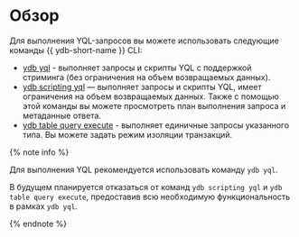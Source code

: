 # Обзор

Для выполнения YQL-запросов вы можете использовать следующие команды {{ ydb-short-name }} CLI:

* [ydb yql](yql.md) - выполняет запросы и скрипты YQL с поддержкой стриминга (без ограничения на объем возвращаемых данных).
* [ydb scripting yql](scripting-yql.md) — выполняет запросы и скрипты YQL, имеет ограничения на объем возвращаемых данных. Также с помощью этой команды вы можете просмотреть план выполнения запроса и метаданные ответа.
* [ydb table query execute](table-query-execute.md) - выполняет единичные запросы указанного типа. Вы можете задать режим изоляции транзакций.

{% note info %}

Для выполнения YQL рекомендуется использовать команду `ydb yql`.

В будущем планируется отказаться от команд `ydb scripting yql` и `ydb table query execute`, предоставив всю необходимую функциональность в рамках `ydb yql`.

{% endnote %}
